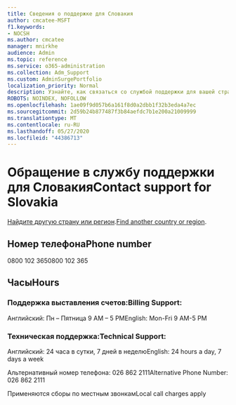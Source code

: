 ```yaml
---
title: Сведения о поддержке для Словакия
author: cmcatee-MSFT
f1.keywords:
- NOCSH
ms.author: cmcatee
manager: mnirkhe
audience: Admin
ms.topic: reference
ms.service: o365-administration
ms.collection: Adm_Support
ms.custom: AdminSurgePortfolio
localization_priority: Normal
description: Узнайте, как связаться со службой поддержки для вашей страны или региона.
ROBOTS: NOINDEX, NOFOLLOW
ms.openlocfilehash: 1ae09f9d057b6a161f8d0a2dbb1f32b3eda4a7ec
ms.sourcegitcommit: 2d59b24b877487f3b84aefdc7b1e200a21009999
ms.translationtype: MT
ms.contentlocale: ru-RU
ms.lasthandoff: 05/27/2020
ms.locfileid: "44386713"
---
```

# <a name="contact-support-for-slovakia"></a><span data-ttu-id="5a318-103">Обращение в службу поддержки для Словакия</span><span class="sxs-lookup"><span data-stu-id="5a318-103">Contact support for Slovakia</span></span>

<span data-ttu-id="5a318-104">[Найдите другую страну или регион](../contact-support-for-business-products.md).</span><span class="sxs-lookup"><span data-stu-id="5a318-104">[Find another country or region](../contact-support-for-business-products.md).</span></span>

## <a name="phone-number"></a><span data-ttu-id="5a318-105">Номер телефона</span><span class="sxs-lookup"><span data-stu-id="5a318-105">Phone number</span></span>
<span data-ttu-id="5a318-106">0800 102 365</span><span class="sxs-lookup"><span data-stu-id="5a318-106">0800 102 365</span></span>

## <a name="hours"></a><span data-ttu-id="5a318-107">Часы</span><span class="sxs-lookup"><span data-stu-id="5a318-107">Hours</span></span>
### <a name="billing-support"></a><span data-ttu-id="5a318-108">Поддержка выставления счетов:</span><span class="sxs-lookup"><span data-stu-id="5a318-108">Billing Support:</span></span>

<span data-ttu-id="5a318-109">Английский: Пн – Пятница 9 AM – 5 PM</span><span class="sxs-lookup"><span data-stu-id="5a318-109">English: Mon-Fri 9 AM-5 PM</span></span>

### <a name="technical-support"></a><span data-ttu-id="5a318-110">Техническая поддержка:</span><span class="sxs-lookup"><span data-stu-id="5a318-110">Technical Support:</span></span>

<span data-ttu-id="5a318-111">Английский: 24 часа в сутки, 7 дней в неделю</span><span class="sxs-lookup"><span data-stu-id="5a318-111">English: 24 hours a day, 7 days a week</span></span>

<span data-ttu-id="5a318-112">Альтернативный номер телефона: 026 862 2111</span><span class="sxs-lookup"><span data-stu-id="5a318-112">Alternative Phone Number: 026 862 2111</span></span>

<span data-ttu-id="5a318-113">Применяются сборы по местным звонкам</span><span class="sxs-lookup"><span data-stu-id="5a318-113">Local call charges apply</span></span>

